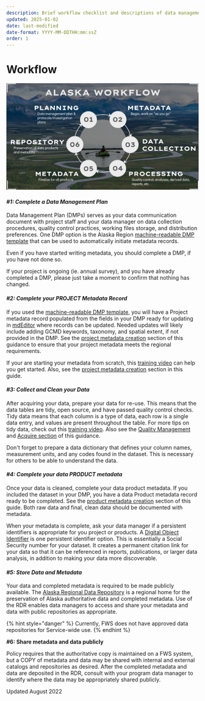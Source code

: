 ```yaml
---
description: Brief workflow checklist and descriptions of data management steps and workflow
updated: 2025-01-02
date: last-modified
date-format: YYYY-MM-DDTHH:mm:ssZ
order: 1
---
```


# Workflow

![Generalized Alaska Data Management Workflow](</assets/image (10).png>)

<!-- COMMENT

meta updated {{< meta updated >}}

Meta order: {{<meta order>}}

file last-modified: {{< meta date >}}

-->

#### _#1: Complete a Data Management Plan_ <a href="#step-1-create-data-management-plan" id="step-1-create-data-management-plan"></a>

Data Management Plan (DMPs) serves as your data communication document with project staff and your data manager on data collection procedures, quality control practices, working files storage, and distribution preferences. One DMP option is the Alaska Region [machine-readable DMP template](broken-reference) that can be used to automatically initiate metadata records.

Even if you have started writing metadata, you should complete a DMP, if you have not done so.&#x20;

If your project is ongoing (ie. annual survey), and you have already completed a DMP, please just take a moment to confirm that nothing has changed. &#x20;

#### _#2: Complete your PROJECT Metadata Record_ <a href="#step-2-initiate-metadata-record" id="step-2-initiate-metadata-record"></a>

If you used the [machine-readable DMP template](broken-reference), you will have a Project metadata record populated from the fields in your DMP ready for updating in [mdEditor](https://www.mdeditor.org/) where records can be updated.  Needed updates will likely include adding GCMD keywords, taxonomy, and spatial extent, if not provided in the DMP.  See the [project metadata creation](broken-reference) section of this guidance to ensure that your project metadata meets the regional requirements.&#x20;

If your are starting your metadata from scratch, this [training video](https://web.microsoftstream.com/video/30e18ae9-55bd-4d1c-a3aa-971089c88004) can help you get started.  Also, see the [project metadata creation](broken-reference) section in this guide.

#### _#3: Collect and Clean your Data_ <a href="#step-3-tidy-up-data" id="step-3-tidy-up-data"></a>

After acquiring your data, prepare your data for re-use.  This means that the data tables are tidy, open source, and have passed quality control checks.  Tidy data means that each column is a type of data, each row is a single data entry, and values are present throughout the table.  For more tips on tidy data, check out this [training video](https://web.microsoftstream.com/video/63c21ffc-4359-4ed9-b23b-6b549c993f4a). Also see the [Quality Management](broken-reference) and [Acquire section](broken-reference) of this guidance.

Don't forget to prepare a data dictionary that defines your column names, measurement units, and any codes found in the dataset.  This is necessary for others to be able to understand the data.

#### _#4: Complete your data PRODUCT metadata_ <a href="#step-4-publish-data-with-a-digital-object-identifier" id="step-4-publish-data-with-a-digital-object-identifier"></a>

Once your data is cleaned, complete your data product metadata.  If you included the dataset in your DMP, you have a data Product metadata record ready to be completed.  See the [product metadata creation](broken-reference) section of this guide.  Both raw data and final, clean data should be documented with metadata.

When your metadata is complete, ask your data manager if a persistent identifiers is appropriate for you project or products.  A [Digital Object Identifier](broken-reference) is one persistent identifier option.  This is essentially a Social Security number for your dataset.  It creates a permanent citation link for your data so that it can be referenced in reports, publications, or larger data analysis, in addition to making your data more discoverable.

#### _#5: Store Data and Metadata_ <a href="#step-5-store-data-and-metadata" id="step-5-store-data-and-metadata"></a>

Your data and completed metadata is required to be made publicly available.  The [Alaska Regional Data Repository](https://ak-region-dst.gitbook.io/alaska-region-interim-data-management-user-guide/four-fundamental-activities-of-data-management/security-and-preservation) is a regional home for the preservation of Alaska authoritative data and completed metadata.  Use of the RDR enables data managers to access and share your metadata and data with public repositories as appropriate.

{% hint style="danger" %}
Currently, FWS does not have approved data repositories for Service-wide use. &#x20;
{% endhint %}

**#6: Share metadata and data publicly**

Policy requires that the authoritative copy is maintained on a FWS system, but a COPY of metadata and data may be shared with internal and external catalogs and repositories as desired.  After the completed metadata and data are deposited in the RDR, consult with your program data manager to identify where the data may be appropriately shared publicly. &#x20;

Updated August 2022
